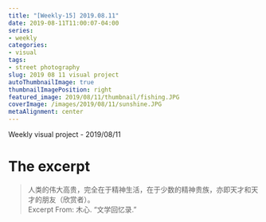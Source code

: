 ```yaml
---
title: "[Weekly-15] 2019.08.11"
date: 2019-08-11T11:00:07-04:00
series:
- weekly
categories:
- visual
tags:
- street photography
slug: 2019 08 11 visual project
autoThumbnailImage: true
thumbnailImagePosition: right
featured_image: 2019/08/11/thumbnail/fishing.JPG
coverImage: /images/2019/08/11/sunshine.JPG
metaAlignment: center
---
```


Weekly visual project - 2019/08/11
<!--more-->

# The excerpt
>人类的伟大高贵，完全在于精神生活，在于少数的精神贵族，亦即天才和天才的朋友（欣赏者）。    
Excerpt From: 木心. “文学回忆录.” 